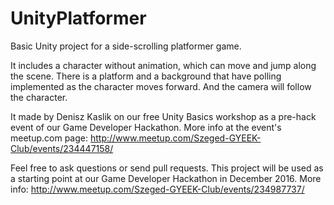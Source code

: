 # UnityPlatformer
Basic Unity project for a side-scrolling platformer game.

It includes a character without animation, which can move and jump along the scene. 
There is a platform and a background that have polling implemented as the character moves forward. 
And the camera will follow the character.

It made by Denisz Kaslik on our free Unity Basics workshop as a pre-hack event of our Game Developer Hackathon.
More info at the event's meetup.com page: http://www.meetup.com/Szeged-GYEEK-Club/events/234447158/

Feel free to ask questions or send pull requests. 
This project will be used as a starting point at our Game Developer Hackathon in December 2016.
More info: http://www.meetup.com/Szeged-GYEEK-Club/events/234987737/
